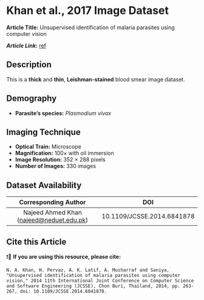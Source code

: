 # **Khan et al., 2017 Image Dataset**  
**Article Title:** Unsupervised identification of malaria parasites using computer vision

**_Article Link_:** [ref](https://ieeexplore.ieee.org/document/6841878)


## **Description**
This is a **thick** and **thin**, **Leishman-stained** blood smear image dataset. 


## **Demography**
+ **Parasite’s species:** _Plasmodium vivax_


## **Imaging Technique**
+ **Optical Train:** Microscope
+ **Magnification:** 100× with oil immersion
+ **Image Resolution:** 352 × 288 pixels
+ **Number of Images:** 330 images
  

## **Dataset Availability**

|**Corresponding Author**|**DOI**|
|:---:|:---:|
|Najeed Ahmed Khan (najeed@neduet.edu.pk)|10.1109/JCSSE.2014.6841878|


## **Cite this Article**

❗🛑 **If you are using this resource, please cite:** 

```
N. A. Khan, H. Pervaz, A. K. Latif, A. Musharraf and Saniya, "Unsupervised identification of malaria parasites using computer vision," 2014 11th International Joint Conference on Computer Science and Software Engineering (JCSSE), Chon Buri, Thailand, 2014, pp. 263-267, doi: 10.1109/JCSSE.2014.6841878.
```

